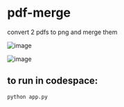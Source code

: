# pdf-merge
convert 2 pdfs to png and merge them

![image](https://github.com/Aleksei-Slepenkov-EPAM/pdf-merge/assets/119484783/8e790bc6-4f15-4f0e-9e42-1e86930e215d)

![image](https://github.com/Aleksei-Slepenkov-EPAM/pdf-merge/assets/119484783/32480fa2-f782-4de0-8d28-b3be402c96c5)


## to run in codespace:

```
python app.py
```
